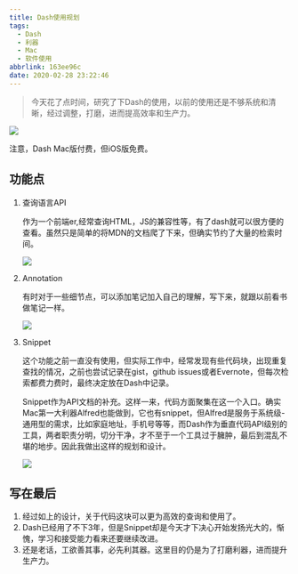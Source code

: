 ```yaml
---
title: Dash使用规划
tags:
  - Dash
  - 利器
  - Mac
  - 软件使用
abbrlink: 163ee96c
date: 2020-02-28 23:22:46
---
```

> 今天花了点时间，研究了下Dash的使用，以前的使用还是不够系统和清晰，经过调整，打磨，进而提高效率和生产力。

![](https://i.imgur.com/xly63up.png)

注意，Dash Mac版付费，但iOS版免费。

## 功能点

1. 查询语言API
	
	作为一个前端er,经常查询HTML，JS的兼容性等，有了dash就可以很方便的查看。虽然只是简单的将MDN的文档爬了下来，但确实节约了大量的检索时间。
	
	![](https://i.imgur.com/BYOXvLZ.png)
	
2. Annotation
	
    有时对于一些细节点，可以添加笔记加入自己的理解，写下来，就跟以前看书做笔记一样。
	
	![](https://i.imgur.com/FZK2QKj.png)
	
	
3. Snippet

	这个功能之前一直没有使用，但实际工作中，经常发现有些代码块，出现重复查找的情况，之前也尝试记录在gist，github issues或者Evernote，但每次检索都费力费时，最终决定放在Dash中记录。
	
	Snippet作为API文档的补充。这样一来，代码方面聚集在这一个入口。确实Mac第一大利器Alfred也能做到，它也有snippet，但Alfred是服务于系统级-通用型的需求，比如家庭地址，手机号等等，而Dash作为垂直代码API级别的工具，两者职责分明，切分干净，才不至于一个工具过于臃肿，最后到混乱不堪的地步。因此我做出这样的规划和设计。
	
	![](https://i.imgur.com/zNjtbtF.png)


## 写在最后

1. 经过如上的设计，关于代码这块可以更为高效的查询和使用了。
2. Dash已经用了不下3年，但是Snippet却是今天才下决心开始发扬光大的，惭愧，学习和接受能力看来还要继续改进。
3. 还是老话，工欲善其事，必先利其器。这里目的仍是为了打磨利器，进而提升生产力。
